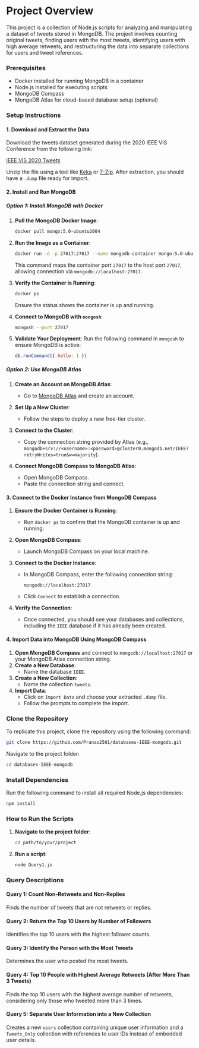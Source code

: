 
# Project Overview
This project is a collection of Node.js scripts for analyzing and manipulating a dataset of tweets stored in MongoDB. The project involves counting original tweets, finding users with the most tweets, identifying users with high average retweets, and restructuring the data into separate collections for users and tweet references.

### Prerequisites
- Docker installed for running MongoDB in a container
- Node.js installed for executing scripts
- MongoDB Compass 
- MongoDB Atlas for cloud-based database setup (optional)

### Setup Instructions

#### 1. Download and Extract the Data
Download the tweets dataset generated during the 2020 IEEE VIS Conference from the following link:

[IEEE VIS 2020 Tweets](https://johnguerra.co/viz/influentials/ieeevis2020/ieeevis2020Tweets.dump.bz2)

Unzip the file using a tool like [Keka](https://www.keka.io/en/) or [7-Zip](https://www.7-zip.org/). After extraction, you should have a `.dump` file ready for import.

#### 2. Install and Run MongoDB

##### Option 1: Install MongoDB with Docker

1. **Pull the MongoDB Docker Image**:
   ```bash
   docker pull mongo:5.0-ubuntu2004
   ```

2. **Run the Image as a Container**:
   ```bash
   docker run -d -p 27017:27017 --name mongodb-container mongo:5.0-ubuntu2004
   ```
   This command maps the container port `27017` to the host port `27017`, allowing connection via `mongodb://localhost:27017`.

3. **Verify the Container is Running**:
   ```bash
   docker ps
   ```
   Ensure the status shows the container is up and running.

4. **Connect to MongoDB with `mongosh`**:
   ```bash
   mongosh --port 27017
   ```

5. **Validate Your Deployment**:
   Run the following command in `mongosh` to ensure MongoDB is active:
   ```javascript
   db.runCommand({ hello: 1 })
   ```

##### Option 2: Use MongoDB Atlas

1. **Create an Account on MongoDB Atlas**:
   - Go to [MongoDB Atlas](https://www.mongodb.com/atlas/database) and create an account.

2. **Set Up a New Cluster**:
   - Follow the steps to deploy a new free-tier cluster.

3. **Connect to the Cluster**:
   - Copy the connection string provided by Atlas (e.g., `mongodb+srv://<username>:<password>@cluster0.mongodb.net/IEEE?retryWrites=true&w=majority`).

4. **Connect MongoDB Compass to MongoDB Atlas**:
   - Open MongoDB Compass.
   - Paste the connection string and connect.

#### 3. Connect to the Docker Instance from MongoDB Compass

1. **Ensure the Docker Container is Running**:
   - Run `docker ps` to confirm that the MongoDB container is up and running.

2. **Open MongoDB Compass**:
   - Launch MongoDB Compass on your local machine.

3. **Connect to the Docker Instance**:
   - In MongoDB Compass, enter the following connection string:
     ```
     mongodb://localhost:27017
     ```
   - Click `Connect` to establish a connection.

4. **Verify the Connection**:
   - Once connected, you should see your databases and collections, including the `IEEE` database if it has already been created.

#### 4. Import Data into MongoDB Using MongoDB Compass

1. **Open MongoDB Compass** and connect to `mongodb://localhost:27017` or your MongoDB Atlas connection string.
2. **Create a New Database**:
   - Name the database `IEEE`.
3. **Create a New Collection**:
   - Name the collection `tweets`.
4. **Import Data**:
   - Click on `Import Data` and choose your extracted `.dump` file.
   - Follow the prompts to complete the import.

### Clone the Repository
To replicate this project, clone the repository using the following command:
```bash
git clone https://github.com/Pranav2501/databases-IEEE-mongodb.git
```
Navigate to the project folder:
```bash
cd databases-IEEE-mongodb
```

### Install Dependencies
Run the following command to install all required Node.js dependencies:
```bash
npm install
```

### How to Run the Scripts

1. **Navigate to the project folder**:
   ```bash
   cd path/to/your/project
   ```

2. **Run a script**:
   ```bash
   node Query1.js
   ```

### Query Descriptions

#### Query 1: Count Non-Retweets and Non-Replies
Finds the number of tweets that are not retweets or replies.

#### Query 2: Return the Top 10 Users by Number of Followers
Identifies the top 10 users with the highest follower counts.

#### Query 3: Identify the Person with the Most Tweets
Determines the user who posted the most tweets.

#### Query 4: Top 10 People with Highest Average Retweets (After More Than 3 Tweets)
Finds the top 10 users with the highest average number of retweets, considering only those who tweeted more than 3 times.

#### Query 5: Separate User Information into a New Collection
Creates a new `users` collection containing unique user information and a `Tweets_Only` collection with references to user IDs instead of embedded user details.

